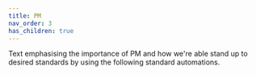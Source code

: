 ```yaml
---
title: PM
nav_order: 3
has_children: true
---
```

Text emphasising the importance of PM and how we're able stand up to desired standards by using the following standard automations.
